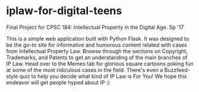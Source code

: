 # iplaw-for-digital-teens
Final Project for CPSC 184: Intellectual Property in the Digital Age. Sp '17

This is a simple web application built with Python Flask. It was designed to be the go-to site for informative and humorous content related with cases from Intellectual Property Law. Browse through the sections on Copyright, Trademarks, and Patents to get an understanding of the main branches of IP Law. Head over to the Memes tab for glorious square cartoons poking fun at some of the most ridiculous cases in the field. There's even a Buzzfeed-style quiz to help you decide what kind of IP Law is For You! We hope this endeavor will get people hyped about IP :) 
